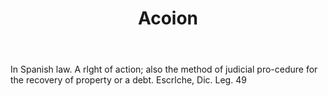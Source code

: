 ---
title: Acoion
letter: A
permalink: "/definitions/acoion.html"
body: In Spanish law. A rlght of action; also the method of judicial pro-cedure for
  the recovery of property or a debt. Escrlche, Dic. Leg. 49
published_at: '2018-07-07'
source: Black's Law Dictionary
layout: post
---